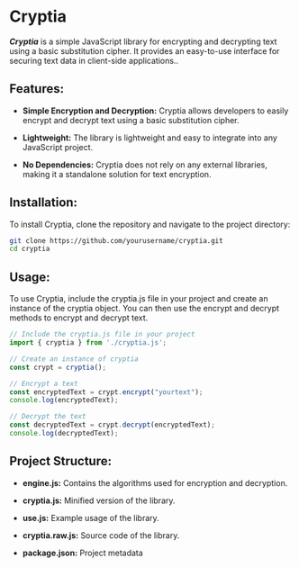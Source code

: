 # Cryptia

**_Cryptia_** is a simple JavaScript library for encrypting and decrypting text using a basic substitution cipher. It provides an easy-to-use interface for securing text data in client-side applications..

## Features:

- **Simple Encryption and Decryption:** Cryptia allows developers to easily encrypt and decrypt text using a basic substitution cipher.

- **Lightweight:** The library is lightweight and easy to integrate into any JavaScript project.

- **No Dependencies:**  Cryptia does not rely on any external libraries, making it a standalone solution for text encryption.

## Installation:

To install Cryptia, clone the repository and navigate to the project directory:

```bash
git clone https://github.com/yourusername/cryptia.git
cd cryptia
```
## Usage:

To use Cryptia, include the cryptia.js file in your project and create an instance of the cryptia object. You can then use the encrypt and decrypt methods to encrypt and decrypt text.

```javascript
// Include the cryptia.js file in your project
import { cryptia } from './cryptia.js';

// Create an instance of cryptia
const crypt = cryptia();

// Encrypt a text
const encryptedText = crypt.encrypt("yourtext");
console.log(encryptedText);

// Decrypt the text
const decryptedText = crypt.decrypt(encryptedText);
console.log(decryptedText);
```


## Project Structure:

- **engine.js:** Contains the algorithms used for encryption and decryption.

- **cryptia.js:** Minified version of the library.

- **use.js:** Example usage of the library.

- **cryptia.raw.js:** Source code of the library.

- **package.json:** Project metadata

